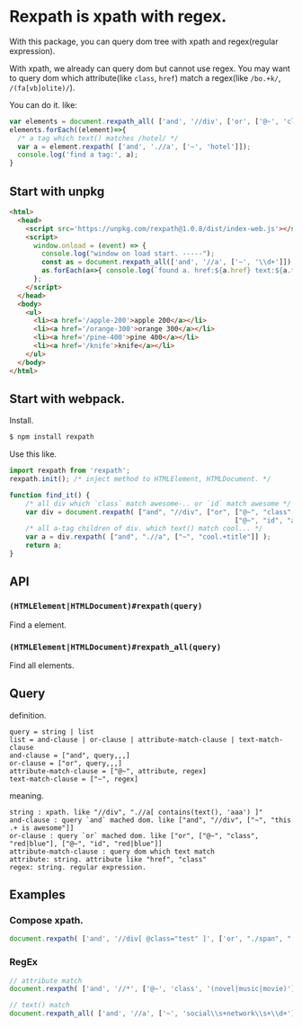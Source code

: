 # Rexpath is xpath with regex.

With this package, you can query dom tree with xpath and regex(regular expression).

With xpath, we already can query dom but cannot use regex.
You may want to query dom which attribute(like `class`, `href`) match a regex(like `/bo.+k/`, `/(fa[vb]olite)/`).

You can do it. like:

```js
var elements = document.rexpath_all( ['and', '//div', ['or', ['@~', 'class', '(cool|awesome)-cafe'], ['@~', 'id', 'number-~d+']]] );
elements.forEach((element)=>{
  /* a tag which text() matches /hotel/ */
  var a = element.rexpath( ['and', './/a', ['~', 'hotel']]);
  console.log('find a tag:', a);
}
```

## Start with unpkg

```html
<html>
  <head>
    <script src='https://unpkg.com/rexpath@1.0.8/dist/index-web.js'></script>
    <script>
      window.onload = (event) => {
        console.log("window on load start. -----");
        const as = document.rexpath_all(['and', '//a', ['~', '\\d+']]);
        as.forEach(a=>{ console.log(`found a. href:${a.href} text:${a.text}.`) });
      };
    </script>
  </head>
  <body>
    <ul>
      <li><a href='/apple-200'>apple 200</a></li>
      <li><a href='/orange-300'>orange 300</a></li>
      <li><a href='/pine-400'>pine 400</a></li>
      <li><a href='/knife'>knife</a></li>
    </ul>
  </body>
</html>
```

## Start with webpack.

Install.

```sh
$ npm install rexpath
```

Use this like.

```js
import rexpath from 'rexpath';
rexpath.init(); /* inject method to HTMLElement, HTMLDocument. */

function find_it() {
    /* all div which `class` match awesome-.. or `id` match awesome */
    var div = document.rexpath( ["and", "//div", ["or", ["@~", "class", "awesome-[ck]lass"],
                                                        ["@~", "id", "awesome"]]] );
    /* all a-tag children of div. which text() match cool... */ 
    var a = div.rexpath( ["and", ".//a", ["~", "cool.+title"]] );                                                    
    return a;
}
```

## API

### `(HTMLElement|HTMLDocument)#rexpath(query)`

Find a element.

### `(HTMLElement|HTMLDocument)#rexpath_all(query)`

Find all elements.

## Query

definition.

```text
query = string | list
list = and-clause | or-clause | attribute-match-clause | text-match-clause
and-clause = ["and", query,,,]
or-clause = ["or", query,,,]
attribute-match-clause = ["@~", attribute, regex]
text-match-clause = ["~", regex]
```

meaning.

```text
string : xpath. like "//div", ".//a[ contains(text(), 'aaa') ]"
and-clause : query `and` mached dom. like ["and", "//div", ["~", "this .+ is awesome"]]
or-clause : query `or` mached dom. like ["or", ["@~", "class", "red|blue"], ["@~", "id", "red|blue"]]
attribute-match-clause : query dom which text match 
attribute: string. attribute like "href", "class"
regex: string. regular expression.
```

## Examples

### Compose xpath.

```js
document.rexpath( ['and', '//div[ @class="test" ]', ['or', "./span", "./table"], './/a'] );
```

### RegEx

```js
// attribute match
document.rexpath( ['and', '//*', ['@~', 'class', '(novel|music|movie)']] );

// text() match
document.rexpath_all( ['and', '//a', ['~', 'social\\s+network\\s+\\d+']] );
```


